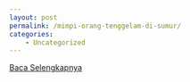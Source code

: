 ```yaml
---
layout: post
permalink: /mimpi-orang-tenggelam-di-sumur/
categories:
    - Uncategorized
---
```


[Baca Selengkapnya](/09)